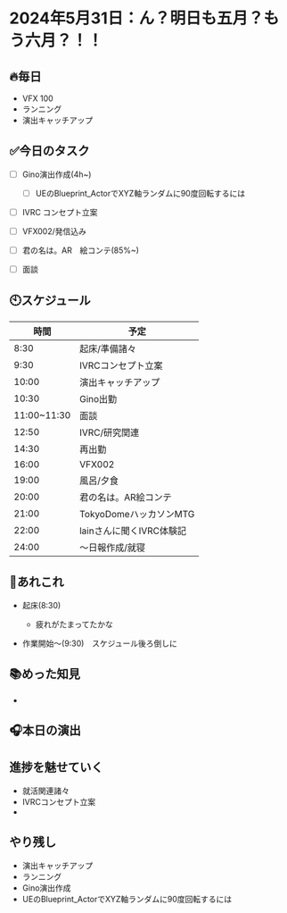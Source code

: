 # 2024年5月31日：ん？明日も五月？もう六月？！！

## 🔥毎日
- VFX 100
- ランニング
- 演出キャッチアップ

## ✅今日のタスク
- [ ] Gino演出作成(4h~)
  - [ ] UEのBlueprint_ActorでXYZ軸ランダムに90度回転するには
- [ ] IVRC コンセプト立案
- [ ] VFX002/発信込み
- [ ] 君の名は。AR　絵コンテ(85%~)
- [ ] 面談




## 🕙スケジュール
| 時間 |  予定 |
|----|----|
|8:30|起床/準備諸々|
|9:30|IVRCコンセプト立案|
|10:00|演出キャッチアップ|
|10:30|Gino出勤|
|11:00~11:30|面談|
|12:50|IVRC/研究関連|
|14:30|再出勤|
|16:00|VFX002|
|19:00|風呂/夕食|
|20:00|君の名は。AR絵コンテ|
|21:00|TokyoDomeハッカソンMTG|
|22:00|lainさんに聞くIVRC体験記|
|24:00|～日報作成/就寝|


## 📌あれこれ
- 起床(8:30)
  - 疲れがたまってたかな
 
- 作業開始～(9:30)　スケジュール後ろ倒しに

## 📚めった知見
- 
## 🎧本日の演出
### 

## 進捗を魅せていく
- 就活関連諸々
- IVRCコンセプト立案
- 

## やり残し
- 演出キャッチアップ
- ランニング
- Gino演出作成
- UEのBlueprint_ActorでXYZ軸ランダムに90度回転するには
